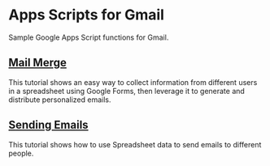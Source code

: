 # Apps Scripts for Gmail

Sample Google Apps Script functions for Gmail.

## [Mail Merge](https://developers.google.com/apps-script/articles/mail_merge)

This tutorial shows an easy way to collect information from different users in a spreadsheet using Google Forms, then leverage it to generate and distribute personalized emails.

## [Sending Emails](https://developers.google.com/apps-script/articles/sending_emails)

This tutorial shows how to use Spreadsheet data to send emails to different people.
